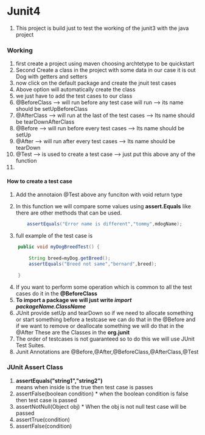 # Junit4 

1. This project is build just to test the working of the junit3 with the java project

### Working

1. first create a project using maven choosing archtetype to be quickstart
2. Second Create a class in the project with some data in our case it is out Dog with getters and setters
3. now click on the default package and create the jnuit test cases 
4. Above option will automatically create the class
5. we just have to add the test cases to our class
4. @BeforeClass --> will run before any test case will run --> its name should be setUpBeforeClass
5. @AfterClass  --> will run at the last of the test cases --> Its name should be tearDownAfterClass
4. @Before      --> will run before every test cases       --> Its name should be setUp
5. @After       --> will run after every test cases        --> Its name should be tearDown
6. @Test        --> is used to create a test case          --> just put this above any of the function
7. 

#### How to create a test case

1. Add the annotaion @Test above any funciton with void return type
2. In this function we will compare some values using **assert.Equals** like there are other methods that can be used.

    ```java
		assertEquals("Error name is different","tommy",mdogName);
    ```

3. full example of the test case is 
```java
   	public void myDogBreedTest() {
           
		String breed=myDog.getBreed();
		assertEquals("Breed not same","bernard",breed);
		
	}
```
   
4. If you want to perform some operation which is common to all the test cases do it in the **@BeforeClass**
5. **To import a package we will just write *import packageName.ClassName***
6. JUnit provide setUp and tearDown so if we need to allocate something or start something before a testcase we can do that in the @Before
and if we want to remove or deallocate something we will do that in the @After These are the Classes in the **org.junit**
7. The order of testcases is not guaranteed so to do this we will use JUnit Test Suites.
8. Junit Annotations are @Before,@After,@BeforeClass,@AfterClass,@Test
   

### JUnit Assert Class

1. **assertEquals("string1","string2")**   
   means when inside is the true then test case is passes
2. assertFalse(boolean condition)  * when the boolean condition is false then test case is passed
3. assertNotNull(Object obj)       * When the obj is not null test case will be passed
4. assertTrue(condition)
5. assertFalse(condition)